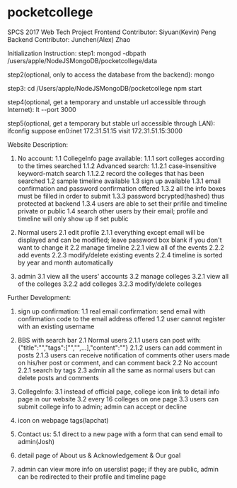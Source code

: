 # pocketcollege
SPCS 2017 Web Tech Project
Frontend Contributor: Siyuan(Kevin) Peng
Backend Contributor: Junchen(Alex) Zhao


Initialization Instruction:
step1:
mongod -dbpath /users/apple/NodeJSMongoDB/pocketcollege/data

step2(optional, only to access the database from the backend):
mongo

step3:
cd /Users/apple/NodeJSMongoDB/pocketcollege
npm start

step4(optional, get a temporary and unstable url accessible through Internet):
lt --port 3000

step5(optional, get a temporary but stable url accessible through LAN):
ifconfig
suppose en0:inet 172.31.51.15
visit 172.31.51.15:3000









Website Description:

1. No account:
	1.1 CollegeInfo page available:
		1.1.1 sort colleges according to the times searched
		1.1.2 Advanced search:
			1.1.2.1 case-insensitive keyword-match search
			1.1.2.2 record the colleges that has been searched
	1.2 sample timeline available
	1.3 sign up available
		1.3.1 email confirmation and password confirmation offered
		1.3.2 all the info boxes must be filled in order to submit
		1.3.3 password bcrypted(hashed) thus protected at backend
		1.3.4 users are able to set their prifile and timeline private or public
	1.4 search other users by their email; profile and timeline will only show up if set public

2. Normal users
	2.1 edit profile
		2.1.1 everything except email will be displayed and can be modified; leave password box blank if you don't want to change it
	2.2 manage timeline
		2.2.1 view all of the events
		2.2.2 add events
		2.2.3 modify/delete existing events
		2.2.4 timeline is sorted by year and month automatically

3. admin
	3.1 view all the users' accounts
	3.2 manage colleges
		3.2.1 view all of the colleges
		3.2.2 add colleges
		3.2.3 modify/delete colleges









Further Development:

1. sign up confirmation:
	1.1 real email confirmation: send email with confirmation code to the email address offered
	1.2 user cannot register with an existing username

2. BBS with search bar
	2.1 Normal users
		2.1.1 users can post with: 											  {"title":"","tags":["","",...],"content":""}
		2.1.2 users can add comment in posts
		2.1.3 users can receive notification of comments other users made on his/her post or comment, and can comment back
	2.2 No account
		2.2.1 search by tags
	2.3 admin
		all the same as normal users but can delete posts and comments

3. CollegeInfo:
	3.1 instead of official page, college icon link to detail info page in our website
	3.2 every 16 colleges on one page
	3.3 users can submit college info to admin; admin can accept or decline

4. icon on webpage tags(lapchat)

5. Contact us:
	5.1 direct to a new page with a form that can send email to admin(Josh)

6. detail page of About us & Acknowledgement & Our goal

7. admin can view more info on userslist page; if they are public, admin can be redirected to their profile and timeline page








